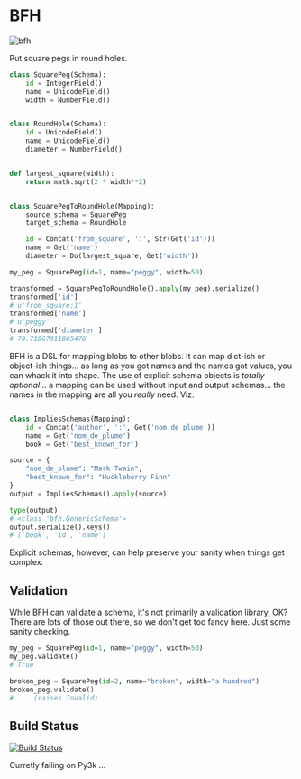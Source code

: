 # BFH

![bfh](http://timberframe-postandbeamhomes.com/media/uploads/galleries/trusses/naked_trusses/iain_with_beatle_hammer.jpg)

Put square pegs in round holes.

```python
class SquarePeg(Schema):
    id = IntegerField()
    name = UnicodeField()
    width = NumberField()


class RoundHole(Schema):
    id = UnicodeField()
    name = UnicodeField()
    diameter = NumberField()


def largest_square(width):
    return math.sqrt(2 * width**2)


class SquarePegToRoundHole(Mapping):
    source_schema = SquarePeg
    target_schema = RoundHole

    id = Concat('from_square', ':', Str(Get('id')))
    name = Get('name')
    diameter = Do(largest_square, Get('width'))

my_peg = SquarePeg(id=1, name="peggy", width=50)

transformed = SquarePegToRoundHole().apply(my_peg).serialize()
transformed['id']
# u'from_square:1'
transformed['name']
# u'peggy'
transformed['diameter']
# 70.71067811865476
```

BFH is a DSL for mapping blobs to other blobs. It can map dict-ish or object-ish things... as long as you got names and the names got values, you can whack it into shape. The use of explicit schema objects is *totally optional*... a mapping can be used without input and output schemas... the names in the mapping are all you *really* need. Viz.

```python

class ImpliesSchemas(Mapping):
    id = Concat('author', ':', Get('nom_de_plume'))
    name = Get('nom_de_plume')
    book = Get('best_known_for')

source = {
    "nom_de_plume": "Mark Twain",
    "best_known_for": "Huckleberry Finn"
}
output = ImpliesSchemas().apply(source)

type(output)
# <class 'bfh.GenericSchema'>
output.serialize().keys()
# ['book', 'id', 'name']

```

Explicit schemas, however, can help preserve your sanity when things get complex.


## Validation

While BFH can validate a schema, it's not primarily a validation library, OK? There are lots of those out there, so we don't get too fancy here. Just some sanity checking.

```python
my_peg = SquarePeg(id=1, name="peggy", width=50)
my_peg.validate()
# True

broken_peg = SquarePeg(id=2, name="broken", width="a hundred")
broken_peg.validate()
# ... (raises Invalid)

```

## Build Status

[![Build Status](https://travis-ci.org/benauthor/bfh.svg?branch=master)](https://travis-ci.org/benauthor/bfh)

Curretly failing on Py3k ...
